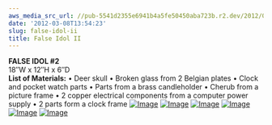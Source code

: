 ```yaml
---
aws_media_src_url: //pub-5541d2355e6941b4a5fe50450aba723b.r2.dev/2012/03/falseidol2.jpg
date: '2012-03-08T13:54:23'
slug: false-idol-ii
title: False Idol II
---
```


 **FALSE IDOL #2**   
  18″W x 12″H x 6″D   
  **List of Materials:**    • Deer skull • Broken glass from 2 Belgian plates   • Clock and pocket watch parts   • Parts from a brass candleholder   • Cherub from a picture frame   • 2 copper electrical components from a computer power supply   • 2 parts form a clock frame     [![Image](//pub-5541d2355e6941b4a5fe50450aba723b.r2.dev/2012/03/falseidol2.jpg?w=487)](//pub-5541d2355e6941b4a5fe50450aba723b.r2.dev/2012/03/falseidol2.jpg)   [![Image](//pub-5541d2355e6941b4a5fe50450aba723b.r2.dev/2012/03/falseidol2c.jpg?w=487)](//pub-5541d2355e6941b4a5fe50450aba723b.r2.dev/2012/03/falseidol2c.jpg)   [![Image](//pub-5541d2355e6941b4a5fe50450aba723b.r2.dev/2012/03/falseidol2d.jpg?w=487)](//pub-5541d2355e6941b4a5fe50450aba723b.r2.dev/2012/03/falseidol2d.jpg)   [![Image](//pub-5541d2355e6941b4a5fe50450aba723b.r2.dev/2012/03/falseidol2e.jpg?w=487)](//pub-5541d2355e6941b4a5fe50450aba723b.r2.dev/2012/03/falseidol2e.jpg)   [![Image](//pub-5541d2355e6941b4a5fe50450aba723b.r2.dev/2012/03/falseidol2f.jpg?w=487)](//pub-5541d2355e6941b4a5fe50450aba723b.r2.dev/2012/03/falseidol2f.jpg)   [![Image](//pub-5541d2355e6941b4a5fe50450aba723b.r2.dev/2012/03/falseidol2g.jpg?w=487)](//pub-5541d2355e6941b4a5fe50450aba723b.r2.dev/2012/03/falseidol2g.jpg)
